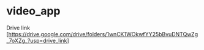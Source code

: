# video_app

Drive link [https://drive.google.com/drive/folders/1wnCK1WOkwfYY25bBvuDNTQwZg_7oXZg_?usp=drive_link]
